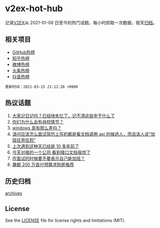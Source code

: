 # v2ex-hot-hub

 记录[V2EX](https://www.v2ex.com/)从 2021-01-06 日至今的热门话题。每小时抓取一次数据，按天[归档](archives)。
 
 ## 相关项目

- [GitHub热榜](https://github.com/lonnyzhang423/github-hot-hub)
- [知乎热榜](https://github.com/lonnyzhang423/zhihu-hot-hub)
- [微博热榜](https://github.com/lonnyzhang423/weibo-hot-hub)
- [头条热榜](https://github.com/lonnyzhang423/toutiao-hot-hub)
- [抖音热榜](https://github.com/lonnyzhang423/douyin-hot-hub)


 `更新时间：2021-03-15 21:12:26 +0800`

## 热议话题

1. [大家记日记吗？已经快失忆了，记不清这些年干什么了](https://www.v2ex.com/t/761594)
1. [你们为什么会有母校情节？](https://www.v2ex.com/t/761595)
1. [windows 真有那么差吗？](https://www.v2ex.com/t/761788)
1. [请问应该怎么面试简历上写的都是看文档调用 api 的候选人，而且该人说“加班任劳任怨”](https://www.v2ex.com/t/761621)
1. [上次遇到这种天已经是 10 多年前了](https://www.v2ex.com/t/761639)
1. [今天对接的一个公司 看到接口文档我惊了](https://www.v2ex.com/t/761703)
1. [在面试的时候要不要表示自己能加班？](https://www.v2ex.com/t/761630)
1. [魔都 200 万首付预算求购房推荐](https://www.v2ex.com/t/761673)

## 历史归档

[archives](archives)

## License

See the [LICENSE](LICENSE) file for license rights and limitations (MIT).
